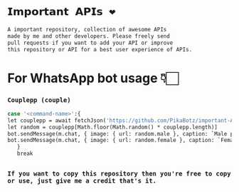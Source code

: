# `𝗜𝗺𝗽𝗼𝗿𝘁𝗮𝗻𝘁 𝗔𝗣𝗜𝘀 ❤️`
```bash
A important repository, collection of awesome APIs
made by me and other developers. Please freely send
pull requests if you want to add your API or improve
this repository or API for a best user experience of APIs.
```
##

# For WhatsApp bot usage 👇🏻
### `Couplepp (couple)`
```bash
case '<command-name>':{
let couplepp = await fetchJson('https://github.com/PikaBotz/important-API/blob/main/couple-API/couplepp.json')
let random = couplepp[Math.floor(Math.random() * couplepp.length)]
bot.sendMessage(m.chat, { image: { url: random.male }, caption: `Male picture.` }, { quoted: m })
bot.sendMessage(m.chat, { image: { url: random.female }, caption: `Female picture` }, { quoted: m })
   }
   break
```
##
### `If you want to copy this repository then you're free to copy or use, just give me a credit that's it.`
##
